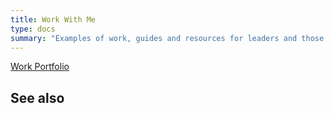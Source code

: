 ```yaml
---
title: Work With Me
type: docs
summary: "Examples of work, guides and resources for leaders and those who aspire to be."
---
```



[Work Portfolio](/portfolio)

## See also

